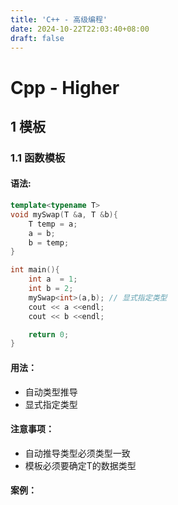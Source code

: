```yaml
---
title: 'C++ - 高级编程'
date: 2024-10-22T22:03:40+08:00
draft: false
---
```


# Cpp - Higher

## 1 模板

### 1.1 函数模板

#### 语法:

```cpp
template<typename T>
void mySwap(T &a, T &b){
    T temp = a;
    a = b;
    b = temp;
}

int main(){
    int a  = 1;
    int b = 2;
    mySwap<int>(a,b); // 显式指定类型
    cout << a <<endl;
    cout << b <<endl;

    return 0;
}
```

#### 用法：

- 自动类型推导
- 显式指定类型

#### 注意事项：

- 自动推导类型必须类型一致
- 模板必须要确定T的数据类型

#### 案例：

```cpp
```

